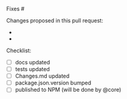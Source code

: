 Fixes #

Changes proposed in this pull request:

-
-

Checklist:

- [ ] docs updated
- [ ] tests updated
- [ ] Changes.md updated
- [ ] package.json.version bumped
- [ ] published to NPM (will be done by @core)
